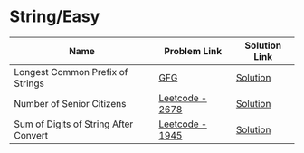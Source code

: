 # String/Easy


| Name       | Problem Link                       | Solution Link                      |
|--------------------|------------------------------------|-----------------------------------|
| Longest Common Prefix of Strings          | [GFG](https://www.geeksforgeeks.org/problems/longest-common-prefix-in-an-array5129/1)                | [Solution](https://github.com/moinhameed27/Ultimate-DSA/blob/main/String/Longest%20Common%20Prefix%20of%20Strings.cpp)              |
| Number of Senior Citizens          | [Leetcode - 2678](https://leetcode.com/problems/number-of-senior-citizens/description/)                | [Solution](https://github.com/moinhameed27/Ultimate-DSA/blob/main/String/Number%20of%20Senior%20Citizens.cpp)              |
| Sum of Digits of String After Convert          | [Leetcode - 1945](https://leetcode.com/problems/sum-of-digits-of-string-after-convert/description/)                | [Solution](https://github.com/moinhameed27/Ultimate-DSA/blob/main/String/Easy/Sum%20of%20Digits%20of%20String%20After%20Convert.cpp)              |




